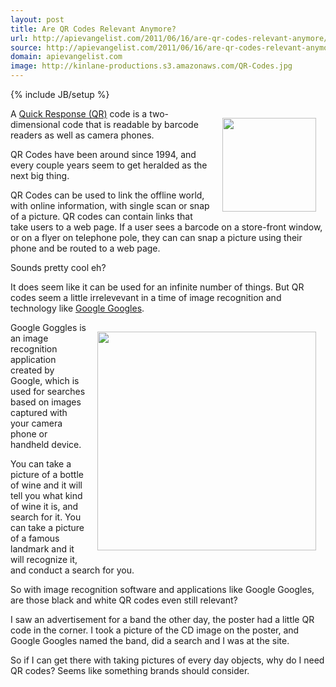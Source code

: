 ```yaml
---
layout: post
title: Are QR Codes Relevant Anymore?
url: http://apievangelist.com/2011/06/16/are-qr-codes-relevant-anymore/
source: http://apievangelist.com/2011/06/16/are-qr-codes-relevant-anymore/
domain: apievangelist.com
image: http://kinlane-productions.s3.amazonaws.com/QR-Codes.jpg
---
```

{% include JB/setup %}<p><img style="padding: 15px;" src="http://kinlane-productions.s3.amazonaws.com/QR-Codes.jpg" alt="" width="150" align="right" />A <a title="Quick Response(QR)" href="http://en.wikipedia.org/wiki/QR_code">Quick Response (QR)</a> code is a two-dimensional code that is readable by barcode readers as well as camera phones.<p></p>
QR Codes have been around since 1994, and every couple years seem to get heralded as the next big thing.<p></p>
QR Codes can be used to link the offline world, with online information, with single scan or snap of a picture.  QR codes can contain links that take users to a web page.  If a user sees a barcode on a store-front window, or on a flyer on telephone pole, they can can snap a picture using their phone and be routed to a web page.<p></p>
Sounds pretty cool eh?<p></p>
It does seem like it can be used for an infinite number of things.  But QR codes seem a little irrelevevant in a time of image recognition and technology like <a title="Google Googles" href="http://www.google.com/mobile/goggles/#text">Google Googles</a>.<p></p>
<img style="padding: 15px;" src="http://kinlane-productions.s3.amazonaws.com/google/google-goggles.png" alt="" width="350" align="right" />Google Goggles is an image recognition application created by Google, which is used for searches based on images captured with your camera phone or handheld device.<p></p>
You can take a picture of a bottle of wine and it will tell you what kind of wine it is, and search for it.  You can take a picture of a famous landmark and it will recognize it, and conduct a search for you.<p></p>
So with image recognition software and applications like Google Googles, are those black and white QR codes even still relevant?<p></p>
I saw an advertisement for a band the other day, the poster had a little QR code in the corner.  I took a picture of the CD image on the poster, and Google Googles named the band, did a search and I was at the site.<p></p>
So if I can get there with taking pictures of every day objects, why do I need QR codes?  Seems like something brands should consider.</p>
